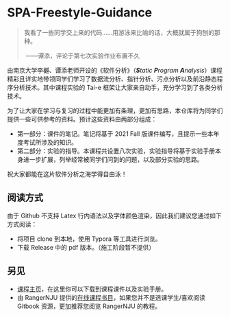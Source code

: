 # SPA-Freestyle-Guidance
> 我看了一些同学交上来的代码……用游泳来比喻的话，大概就属于狗刨的那种。
>
> ​															——谭添，评论于第七次实验作业布置不久

由南京大学李樾、谭添老师开设的《软件分析》（***S**tatic **P**rogram **A**nalysis*）课程精彩且详实地带领同学们学习了数据流分析、指针分析、污点分析以及前沿静态程序分析技术。其中课程实验的 Tai-e 框架让大家亲自动手，充分学习到了各类分析技术。

为了让大家在学习与复习的过程中能更加有条理，更加有思路，本仓库将为同学们提供一些可供参考的资料。预计这些资料由两部分组成：

* 第一部分：课件的笔记。笔记将基于 2021 Fall 版课件编写，且提示一些本年度考试所涉及的知识。
* 第二部分：实验的指导。本课程共设置八次实验，实验指导将基于实验手册本身进一步扩展，列举经常被同学们问到的问题，以及部分实验的思路。

祝大家都能在这片软件分析之海学得自由泳！

## 阅读方式

由于 Github 不支持 Latex 行内语法以及字体颜色渲染，因此我们建议您通过如下方式阅读：

* 将项目 clone 到本地，使用 Typora 等工具进行浏览。
* 下载 Release 中的 pdf 版本。（施工阶段暂不提供）



## 另见

* [课程主页](https://pascal-group.bitbucket.io/teaching.html)，在这里你可以下载到课程课件以及实验手册。
* 由 RangerNJU 提供的[在线课程书目](https://github.com/RangerNJU/Static-Program-Analysis-Book)，如果您并不是选课学生/喜欢阅读 Gitbook 资源，更加推荐您阅览 RangerNJU 的教程。
